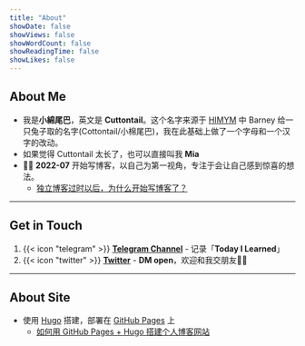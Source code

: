```yaml
---
title: "About"
showDate: false
showViews: false
showWordCount: false
showReadingTime: false
showLikes: false
---
```


## About Me
- 我是**小綿尾巴**，英文是 **Cuttontail**。这个名字来源于 [HIMYM](https://www.imdb.com/title/tt0460649/) 中 Barney 给一只兔子取的名字(Cottontail/小棉尾巴)，我在此基础上做了一个字母和一个汉字的改动。
- 如果觉得 Cuttontail 太长了，也可以直接叫我 **Mia**
- ✍🏻 **2022-07** 开始写博客，以自己为第一视角，专注于会让自己感到惊喜的想法。 
    - [独立博客过时以后，为什么开始写博客了？](/blog/why-blog/)

---
## Get in Touch
1. {{< icon "telegram" >}} [**Telegram Channel**](https://t.me/cuttontail) - 记录「**Today I Learned**」
2. {{< icon "twitter" >}} [**Twitter**](https://twitter.com/cuttontailc) - **DM open**，欢迎和我交朋友🫶🏻

---
## About Site

- 使用 [Hugo](https://gohugo.io/) 搭建，部署在 [GitHub Pages](https://pages.github.com/) 上 
    - [如何用 GitHub Pages + Hugo 搭建个人博客网站](/blog/create-a-wesite-using-github-pages-and-hugo/)